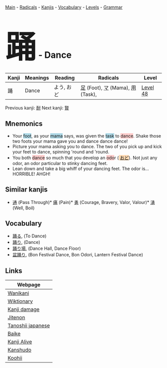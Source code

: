 <style> bigfont {font-size: 100px}</style>
[Main](../README.md) -
[Radicals](../radicals.md) -
[Kanjis](../kanjis.md) -
[Vocabulary](../vocabulary.md) -
[Levels](../levels.md) -
[Grammar](../grammar.md)
# <bigfont> 踊</bigfont> - Dance 

| Kanji | Meanings | Reading | Radicals | Level |
| --- | --- | --- | --- | --- |
| 踊 | Dance | よう, おど | [足](../radicals/足.md) (Foot), [マ](../radicals/マ.md) (Mama), [用](../radicals/用.md) (Task),  | [Level 48](../levels/wk_level48.md) |

Previous kanji: [耐](耐.md) Next kanji: [賢](賢.md) 

## Mnemonics
 * Your <span style="background-color:#ADD8E6"> foot</span>, as your <span style="background-color:#ADD8E6"> mama</span> says, was given the <span style="background-color:#ADD8E6"> task</span> to <span style="background-color:#ffcccb"> dance</span>. Shake those two foots your mama gave you and dance dance dance!
* Picture your mama asking you to dance. The two of you pick up and kick your feet to dance, spinning 'round and 'round.
* You both <span style="background-color:#ffcccb"> dance</span> so much that you develop an <span style="background-color:#ffcccb"> odo</span>r (<span style="background-color:#fed8b1"> [おど](https://jisho.org/search/おど)</span>). Not just any odor, an odor particular to stinky dancing feet.
* Lean down and take a big whiff of your dancing feet. The odor is... HORRIBLE! AHGH!


## Similar kanjis
 * [通](通.md) (Pass Through)* [痛](痛.md) (Pain)* [勇](勇.md) (Courage, Bravery, Valor, Valour)* [湧](湧.md) (Well, Boil)


## Vocabulary
 * [踊る](../vocabulary/踊.md), (To Dance)
* [踊り](../vocabulary/踊.md), (Dance)
* [踊り場](../vocabulary/踊.md), (Dance Hall, Dance Floor)
* [盆踊り](../vocabulary/踊.md), (Bon Festival Dance, Bon Odori, Lantern Festival Dance)



## Links 

| Webpage |
| --- |
| [Wanikani          ](https://www.wanikani.com/kanji/踊) |
| [Wiktionary        ](https://en.wiktionary.org/wiki/踊) |
| [Kanji damage      ](http://www.kanjidamage.com/kanji/search?utf8=✓&q=踊) |
| [Jitenon           ](https://jitenon.com/kanji/踊) |
| [Tanoshii japanese ](https://www.tanoshiijapanese.com/dictionary/kanji.cfm?k=踊) |
| [Baike             ](https://baike.baidu.com/item/踊) |
| [Kanji Alive       ](https://app.kanjialive.com/踊) |
| [Kanshudo          ](https://www.kanshudo.com/searchmn?q=踊) |
| [Koohii            ](https://kanji.koohii.com/study/kanji/踊) |

